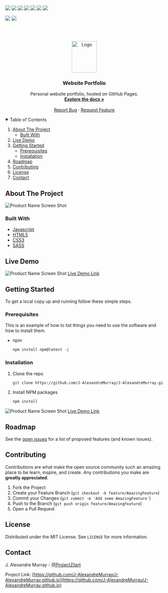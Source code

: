 
<br>

![](https://img.shields.io/badge/Excitement-High-red)
![](https://img.shields.io/badge/Maintained-Yes-indigo)
![](https://img.shields.io/badge/Pull_Requests-Accepting-yellow)
![](https://img.shields.io/github/forks/J-AlexandreMurray/J-AlexandreMurray.github.io)
![](https://img.shields.io/github/contributors/J-AlexandreMurray/J-AlexandreMurray.github.io)
![](https://img.shields.io/github/issues/J-AlexandreMurray/J-AlexandreMurray.github.io)
![](https://img.shields.io/github/stars/J-AlexandreMurray/J-AlexandreMurray.github.io)

![](https://img.shields.io/badge/Contributions-Accepting-pink)
![](https://img.shields.io/github/license/J-AlexandreMurray/J-AlexandreMurray.github.io)

<br>


<!-- PROJECT LOGO -->

<br />
<p align="center">
  <a href="https://github.com/J-AlexandreMurray/J-AlexandreMurray.github.io">
    <img src="https://github.com/J-AlexandreMurray/The_Ryze/blob/Master/2D/guy1.png" alt="Logo" width="80" height="100">
  </a>

  <h3 align="center">Website Portfolio</h3>

  <p align="center">
    Personal website portfolio, hosted on GitHub Pages. 
    <br />
    <a href="https://github.com/J-AlexandreMurray/J-AlexandreMurray.github.io"><strong>Explore the docs »</strong></a>
    <br />
    <br />
    <a href="https://github.com/J-AlexandreMurray/J-AlexandreMurray.github.io/issues">Report Bug</a>
    ·
    <a href="https://github.com/J-AlexandreMurray/J-AlexandreMurray.github.io/issues">Request Feature</a>
  </p>
</p>



<!-- TABLE OF CONTENTS -->

<details open="open">
  <summary>Table of Contents</summary>
  <ol>
    <li>
      <a href="#about-the-project">About The Project</a>
      <ul>
        <li><a href="#built-with">Built With</a></li>
      </ul>
    </li>
    <li><a href="#live-demo">Live Demo</a></li>
    <li>
      <a href="#getting-started">Getting Started</a>
      <ul>
        <li><a href="#prerequisites">Prerequisites</a></li>
        <li><a href="#installation">Installation</a></li>
      </ul>
    </li>
    <li><a href="#roadmap">Roadmap</a></li>
    <li><a href="#contributing">Contributing</a></li>
    <li><a href="#license">License</a></li>
    <li><a href="#contact">Contact</a></li>
  </ol>
</details>



<!-- ABOUT THE PROJECT -->
## About The Project

![Product Name Screen Shot]()

### Built With

* [Javascript]()
* [HTML5]()
* [CSS3]()
* [SASS]()


<!-- LIVE DEMO -->

## Live Demo

![Product Name Screen Shot](https://github.com/J-AlexandreMurray/The_Ryze/blob/Master/2D/RyzeDemo.gif)
[Live Demo Link](https://github.com/J-AlexandreMurray/The_Ryze/blob/Master/2D/RyzeDemo.gif)


<!-- GETTING STARTED -->

## Getting Started

To get a local copy up and running follow these simple steps.

### Prerequisites

This is an example of how to list things you need to use the software and how to install them.
* npm
  ```sh
  npm install npm@latest -g
  ```

### Installation

1. Clone the repo
   ```sh
   git clone https://github.com/J-AlexandreMurray/J-AlexandreMurray.github.io.git
   ```
2. Install NPM packages
   ```sh
   npm install
   ```


![Product Name Screen Shot](https://github.com/J-AlexandreMurray/The_Ryze/blob/Master/2D/RyzeDemo2.gif)
[Live Demo Link](https://github.com/J-AlexandreMurray/The_Ryze/blob/Master/2D/RyzeDemo2.gif)



<!-- ROADMAP -->
## Roadmap

See the [open issues](https://github.com/J-AlexandreMurray/J-AlexandreMurray.github.io/issues) for a list of proposed features (and known issues).



<!-- CONTRIBUTING -->
## Contributing

Contributions are what make the open source community such an amazing place to be learn, inspire, and create. Any contributions you make are **greatly appreciated**.

1. Fork the Project
2. Create your Feature Branch (`git checkout -b feature/AmazingFeature`)
3. Commit your Changes (`git commit -m 'Add some AmazingFeature'`)
4. Push to the Branch (`git push origin feature/AmazingFeature`)
5. Open a Pull Request



<!-- LICENSE -->
## License

Distributed under the MIT License. See `LICENSE` for more information.



<!-- CONTACT -->
## Contact

J. Alexandre Murray - [@ProjectZilart](https://twitter.com/ProjectZilart)

Project Link: [https://github.com/J-AlexandreMurray/J-AlexandreMurray.github.io](https://github.com/J-AlexandreMurray/J-AlexandreMurray.github.io)

